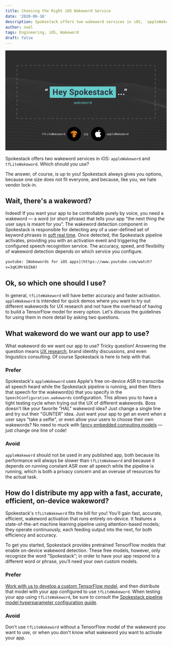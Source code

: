 ```yaml
---
title: Choosing the Right iOS Wakeword Service
date: '2020-06-16'
description: Spokestack offers two wakeword services in iOS, `appleWakeword` and `tfLiteWakeword`. Which should you use?
author: noel
tags: Engineering, iOS, Wakeword
draft: false
---
```


![Choosing the Right iOS Wakeword Service](blog.png)

Spokestack offers two wakeword services in iOS: `appleWakeword` and `tfLiteWakeword`. Which should you use?

The answer, of course, is up to you! Spokestack always gives you options, because one size does not fit everyone, and because, like you, we hate vendor lock-in.

## Wait, there's a wakeword?

Indeed! If you want your app to be controllable purely by voice, you need a wakeword — a word (or short phrase) that tells your app “the next thing the user says is meant for you”. The wakeword detection component in Spokestack is responsible for detecting any of a user-defined set of keyword phrases in [soft real time](https://en.wikipedia.org/wiki/Real-time_computing#Criteria_for_real-time_computing). Once detected, the Spokestack pipeline activates, providing you with an activation event and triggering the configured speech recognition service. The accuracy, speed, and flexibility of wakeword detection depends on which service you configure.

`youtube: [Wakewords for iOS apps](https://www.youtube.com/watch?v=3qKJMrkbZA8)`

## Ok, so which one should I use?

In general, `tfLiteWakeword` will have better accuracy and faster activation. `appleWakeword` is intended for quick demos where you want to try out different wakewords for UX research and not have the overhead of having to build a TensorFlow model for every option. Let's discuss the guidelines for using them in more detail by asking two questions.

## What wakeword do we want our app to use?

What wakeword do we want our app to use? Tricky question! Answering the question means [UX research](/blog/user-research-for-voice-experiences), brand identity discussions, and even linguistics consulting. Of course Spokestack is here to help with that.

### Prefer

Spokestack's `appleWakeword` uses Apple's free on-device ASR to transcribe all speech heard while the Spokestack pipeline is running, and then filters that speech for the wakeword(s) that you specify in the `SpeechConfiguration.wakewords` configuration. This allows you to have a tight testing cycle when trying out the UX of different wakewords. Boss doesn't like your favorite "HAL" wakeword idea? Just change a single line and try out their "GUNTER" idea. Just want your app to get an event when a user says "take a selfie", or even allow your users to choose their own wakewords? No need to muck with [fancy embedded computing models](https://voicebot.ai/2020/05/29/new-voice-selfie-app-takes-photos-using-custom-phrases/) — just change one line of code!

### Avoid

`appleWakeword` should not be used in any published app, both because its performance will always be slower than `tfLiteWakeword` and because it depends on running constant ASR over all speech while the pipeline is running, which is both a privacy concern and an overuse of resources for the actual task.

## How do I distribute my app with a fast, accurate, efficient, on-device wakeword?

Spokestack's `tfLiteWakeword` fits the bill for you! You'll gain fast, accurate, efficient, wakeword activation that runs entirely on-device. It features a state-of-the-art machine learning pipeline using attention-based models; they operate continuously, each feeding output into the next, for both efficiency and accuracy.

To get you started, Spokestack provides pretrained TensorFlow models that enable on-device wakeword detection. These free models, however, only recognize the word “Spokestack”; in order to have your app respond to a different word or phrase, you’ll need your own custom models.

### Prefer

[Work with us to develop a custom TensorFlow model](/docs/Concepts/wakeword-models), and then distribute that model with your app configured to use `tfLiteWakeword`. When testing your app using `tfLiteWakeword`, be sure to consult the [Spokestack pipeline model hyperparameter configuration guide](/docs/Concepts/pipeline-configuration).

### Avoid

Don't use `tfLiteWakeword` without a TensorFlow model of the wakeword you want to use, or when you don't know what wakeword you want to activate your app.
